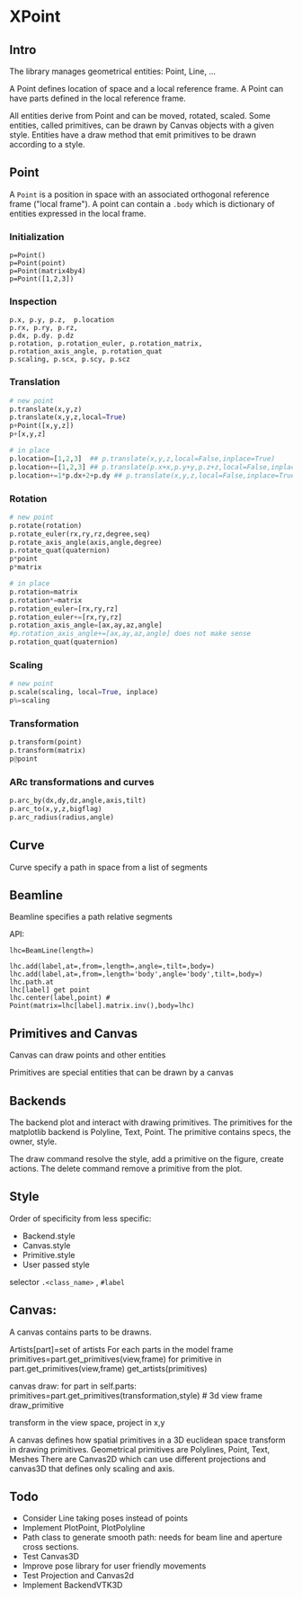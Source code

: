 # XPoint

## Intro

The library manages geometrical entities: Point, Line, ...

A Point defines location of space and a local reference frame.
A Point can have parts defined in the local reference frame.

All entities derive from Point and can be moved, rotated, scaled.
Some entities, called primitives, can be drawn by Canvas objects with a given style.
Entities have a draw method that emit primitives to be drawn according to a style.


## Point

A `Point` is a position in space with an associated orthogonal reference frame
("local frame").  A point can contain a `.body` which is dictionary of entities
expressed in the local frame.

### Initialization

```
p=Point()
p=Point(point)
p=Point(matrix4by4)
p=Point([1,2,3])
```

### Inspection

```
p.x, p.y, p.z,  p.location
p.rx, p.ry, p.rz,
p.dx, p.dy. p.dz 
p.rotation, p.rotation_euler, p.rotation_matrix, p.rotation_axis_angle, p.rotation_quat
p.scaling, p.scx, p.scy, p.scz
```

### Translation
```python
# new point 
p.translate(x,y,z)
p.translate(x,y,z,local=True)
p+Point([x,y,z])
p+[x,y,z]

# in place
p.location=[1,2,3]  ## p.translate(x,y,z,local=False,inplace=True)
p.location+=[1,2,3] ## p.translate(p.x+x,p.y+y,p.z+z,local=False,inplace=True)
p.location+=1*p.dx+2+p.dy ## p.translate(x,y,z,local=False,inplace=True)
```


### Rotation

```python
# new point
p.rotate(rotation)
p.rotate_euler(rx,ry,rz,degree,seq)
p.rotate_axis_angle(axis,angle,degree)
p.rotate_quat(quaternion)
p*point
p*matrix

# in place
p.rotation=matrix
p.rotation*=matrix
p.rotation_euler=[rx,ry,rz]
p.rotation_euler+=[rx,ry,rz]
p.rotation_axis_angle=[ax,ay,az,angle]
#p.rotation_axis_angle+=[ax,ay,az,angle] does not make sense
p.rotation_quat(quaternion)
```

### Scaling
```python
# new point
p.scale(scaling, local=True, inplace)
p%=scaling
```

### Transformation
```python
p.transform(point)
p.transform(matrix)
p@point

```

### ARc transformations and curves
```python
p.arc_by(dx,dy,dz,angle,axis,tilt)
p.arc_to(x,y,z,bigflag)
p.arc_radius(radius,angle)
```


## Curve
Curve specify a path in space from a list of segments




## Beamline
Beamline specifies a path relative segments

API:
```
lhc=BeamLine(length=)

lhc.add(label,at=,from=,length=,angle=,tilt=,body=)
lhc.add(label,at=,from=,length='body',angle='body',tilt=,body=)
lhc.path.at
lhc[label] get point
lhc.center(label,point) # Point(matrix=lhc[label].matrix.inv(),body=lhc)
```

## Primitives and Canvas

Canvas can draw points and other entities

Primitives are special entities that can be drawn by a canvas 


Backends
------------------------------------------------------------------------

The backend plot and interact with drawing primitives.
The primitives for the matplotlib backend is Polyline, Text, Point.
The primitive contains specs, the owner, style.

The draw command resolve the style, add a primitive on the figure, create actions.
The delete command remove a primitive from the plot.


Style
-------------------------------------------------------------------------
Order of specificity from less specific:
-  Backend.style
-  Canvas.style
-  Primitive.style
-  User passed style

selector `.<class_name>` , `#label`


Canvas:
----------------------------

A canvas contains parts to be drawns.

Artists[part]=set of artists
For each parts in the model frame
    primitives=part.get_primitives(view,frame)
    for primitive in part.get_primitives(view,frame)
        get_artists(primitives)


canvas draw:
   for part in self.parts:
      primitives=part.get_primitives(transformation,style)  # 3d view frame
      draw_primitive 

transform in the view space, project in x,y


A canvas defines how spatial primitives in a 3D euclidean space transform in drawing primitives.
Geometrical primitives are Polylines, Point, Text, Meshes
There are Canvas2D which can use different projections and canvas3D that defines only scaling and axis.


Todo
-----------------------------

- Consider Line taking poses instead of points
- Implement PlotPoint, PlotPolyline
- Path class to generate smooth path: needs for beam line and aperture cross sections.
- Test Canvas3D
- Improve pose library for user friendly movements
- Test Projection and Canvas2d
- Implement BackendVTK3D


